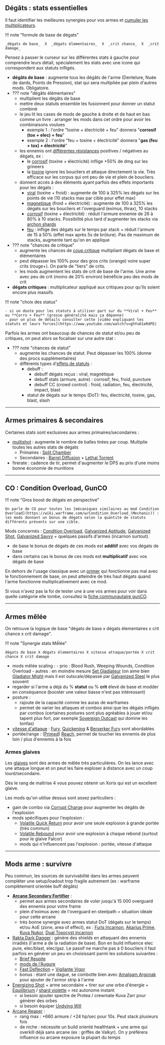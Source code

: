 ## Dégâts : stats essentielles

Il faut identifier les meilleures synergies pour vos armes et [cumuler les multiplicateurs](https://www.youtube.com/watch?v=FHOXcDAOUiY).

!!! note "formule de base de dégats"

    _dégats de base_  X  _dégats élementaires_  X  _crit chance_  X  _crit damage_

Pensez à passer le curseur sur les différentes stats à gauche pour comprendre leurs détail, spécialement les stats avec une icone qui correspondent aux statuts infligés.

- **dégâts de base** : augmente tous les dégâts de l'arme (Dentelure, Nuée de dards, Points de Pression), stat qui sera multipliée par plein d'autres mods. Obligatoire.
- ??? note "dégâts élémentaires"
    - multiplient les dégâts de base
    - mettre deux statuts ensemble les fusionnent pour donner un statut combiné
    - le jeu lit les cases de mods de gauche à droite et de haut en bas comme un livre : arranger les mods dans cet ordre pour avoir les combinaisons voulues
        - exemple 1 : l'ordre "toxine + électricité + feu" donnera "**corrosif (tox + elec) + feu**"
        - exemple 2 : l'ordre "feu + toxine + électricité" donnera "**gas (feu + tox) + électricité**"
    - les ennemis ont [différentes résistances](https://wiki.warframe.com/w/Damage#Overview_Table) positives / négatives au dégats, ex :
        - le [corrosif](https://wiki.warframe.com/w/Damage/Corrosive_Damage) (toxine + électricité) inflige +50% de dmg sur les grineers
        - la [toxine](https://wiki.warframe.com/w/Damage/Toxin_Damage) ignore les boucliers et attaque directement la vie. Très efficace sur les corpus qui ont peu de vie et plein de boucliers.
    - donnent accès à des éléments ayant parfois des effets importants pour les dégats :
        - [viral](https://wiki.warframe.com/w/Damage/Viral_Damage) (toxine + froid) : augmente de 100 à 325% les dégats sur les points de vie (10 stacks max par cible pour effet max)
        - [magnetique](https://wiki.warframe.com/w/Damage/Magnetic_Damage) (froid + électricité) : augmente de 100 à 325% les dégats sur les boucliers et l'overguard (eximus, thrax), 10 stacks
        - [corrosif](https://wiki.warframe.com/w/Damage/Corrosive_Damage) (toxine + électricité) : réduit l'armure ennemie de 26 à 80% à 10 stacks. Possibilité plus tard d'augmenter les stacks via [archon shards](https://wiki.warframe.com/w/Archon_Shard)
        - [feu](https://wiki.warframe.com/w/Damage/Heat_Damage) : inflige des dégats sur le temps par stack + réduit l'armure de 15 à 50% (effet max après 5s de brûlure). Pas de maximum de stacks, augmente tant qu'on en applique  
- ??? note "chances de critique"
    - augmente les chances de [coup critique](https://wiki.warframe.com/w/Critical_Hit) multipliant dégats de base et élémentaires
    - peut dépasser les 100% pour des gros crits (orange) voire super crits (rouge+). On parle de "tiers" de crits.
    - les mods augmentent les stats de crit de base de l'arme. Une arme avec peu de crit (moins de 20% environ) bénéficie peu des mods de crit
- **dégats critiques** : multiplicateur appliqué aux critiques pour qu'ils soient encore plus massifs

!!! note "choix des status"

    - si un doute pour les statuts à utiliser part sur du **Viral + Feu** ou **Corro + Feu** (grosse généralité mais ça dépanne)
    - pour un plus de détails consulter cette [vidéo expliquant les statuts et leurs forces](https://www.youtube.com/watch?v=ghYu61eRdPE)

Parfois les armes ont beaucoup de chances de statut et/ou peu de critiques, on peut alors se focaliser sur une autre stat :

- ??? note "chances de statut"
    - augmente les chances de statut. Peut dépasser les 100% (donne des procs supplémentaires)
    - différents types d'[effets de statuts](https://wiki.warframe.com/w/Status_Effect) :
      - debuff :
        - debuff dégats reçus : viral, magnétique
        - debuff stats (armure, autre) : corrosif, feu, froid, puncture
        - debuff CC (crowd control) : froid, radiation, feu, électricité, impact, blast
      - statut de dégats sur le temps (DoT): feu, électricité, toxine, gas, blast, slash

-------------------


## **Armes primaires & secondaires**

Certaines stats sont exclusives aux armes primaires/secondaires :

- [multishot](https://wiki.warframe.com/w/Multishot) : augmente le nombre de balles tirées par coup. Multiplie toutes les autres stats de dégats
    - Primaires : [Split Chamber](https://wiki.warframe.com/w/Split_Chamber)
    - Secondaires : [Barrel Diffusion](https://wiki.warframe.com/w/Barrel_Diffusion) + [Lethal Torrent](https://wiki.warframe.com/w/Lethal_Torrent)
- firerate : cadence de tir, permet d'augmenter le DPS au prix d'une moins bonne économie de munitions

------------------

## **CO : Condition Overload, GunCO**

!!! note "Gros boost de dégats en perspective" 

    On parle de CO pour toutes les [mécaniques similaires au mod Condition Overload](https://wiki.warframe.com/w/Condition_Overload_(Mechanic)) : les mods donnant un bonus de dégats selon la quantité de statuts différents présents sur une cible.

Mods concernés : [Condition Overload](https://wiki.warframe.com/w/Condition_Overload), [Galvanized Aptitude](https://wiki.warframe.com/w/Galvanized_Aptitude), [Galvanized Shot](https://wiki.warframe.com/w/Galvanized_Shot), [Galvanized Savvy](https://wiki.warframe.com/w/Galvanized_Savvy) + quelques passifs d'armes (incarnon surtout).

- de base le bonus de dégats de ces mods est **additif** avec vos dégats de base
- dans certains cas le bonus de ces mods est **multiplicatif** avec vos dégats de base

En dehors de l'usage classique avec un [primer](../steelpath/weapons.md/#priming) qui fonctionne pas mal avec le fonctionnement de base, on peut atteindre de très haut dégats quand l'arme fonctionne multiplicativement avec ce mod.

Si vous n'avez pas la foi de tester une à une vos armes pour voir dans quelle catégorie elle tombe, consultez la [fiche communautaire gunCO](https://docs.google.com/spreadsheets/d/1ryemX4Y2vWy9LjuJ355bWVNuBhzLaHTTFqPeTNto9RA).

-------------------


## **Armes mêlée**
On retrouve la logique de base "dégats de base x dégats élementaires x crit chance x crit damage".

!!! note "Synergie stats Mếlée"
    
    dégats de base X dégats élementaires X vitesse attaque/portée X crit chance X crit damage

- mods mêlée scaling : 
      - prio : Blood Rush, Weeping Wounds, Condition Overload
      - autres : en moindre mesure [Set Gladiateur](https://wiki.warframe.com/w/Gladiator_Set) (on aime bien [Gladiator Might](https://wiki.warframe.com/w/Gladiator_Might) mais il est outscale/dépassé par [Galvanized Steel](https://wiki.warframe.com/w/Galvanized_Steel) le plus souvent
- regarder si l'arme a déjà du % **statut** ou % **crit** élevé de base et modder en conséquence (booster une valeur basse n'est pas intéressant)
- posture : 
    - rajoute de la capacité comme les auras de warframes
    - permet de varier les attaques et combos ainsi que les dégats infligés par combos (certaines postures sont plus agréables à jouer et/ou tapent plus fort, par exemple [Sovereign Outcast](https://wiki.warframe.com/w/Sovereign_Outcast) qui domine les tonfas)
- [vitesse d'attaque](https://wiki.warframe.com/w/Attack_Speed) : [Fury](https://wiki.warframe.com/w/Fury), [Quickening](https://wiki.warframe.com/w/Quickening) & [Berserker Fury](https://wiki.warframe.com/w/Berserker_Fury) sont abordables
- portée/range : ([Primed](https://wiki.warframe.com/w/Primed_Reach)) [Reach](https://wiki.warframe.com/w/Reach), permet de toucher les ennemis de plus loin / plus d'ennemis à la fois



### **Armes glaives**
Les [glaives](https://wiki.warframe.com/w/Category:Glaive) sont des armes de mêlée très particulières.
On les lance avec une attaque longue et on peut les faire exploser à distance avec un coup lourd/secondaire.

Dès le rang de maîtrise 4 vous pouvez obtenir un Xoris qui est un excellent glaive.

Les mods qu'on utilise dessus sont assez particuliers :

- gain de combo via [Corrupt Charge](https://wiki.warframe.com/w/Corrupt_Charge) pour augmenter les dégâts de l'explosion
- mods spécifiques pour l'explosion :
    - [Volatile Quick Return](https://wiki.warframe.com/w/Volatile_Quick_Return) pour avoir une seule explosion à grande portée (très commun)
    - [Volatile Rebound](https://wiki.warframe.com/w/Volatile_Rebound) pour avoir une explosion à chaque rebond (surtout pour le glaive Falcor)
    - mods qui n'influencent pas l'explosion : portée, vitesse d'attaque

--------------------

## **Mods arme : survivre**
Peu commun, les sources de survivabilité dans les armes peuvent compléter une setup/loadout trop fragile autrement (ex : warframe complètement orientée buff dégâts)

- [**Arcane Secondary Fortifier**](https://wiki.warframe.com/w/Secondary_Fortifier) :
    - permet aux armes secondaires de voler jusqu'à 15 000 overguard des ennemis pour votre frame
    - plein d'eximus avec de l'overguard en steelpath = situation idéale pour cette arcane
    - très bonne synergie avec armes statut DoT (dégats sur le temps) et/ou AoE (zone, area of effect),  ex : [Furis Incarnon](https://wiki.warframe.com/w/Furis_Incarnon_Genesis), [Akarius Prime](https://wiki.warframe.com/w/Akarius_Prime), [Kuva Nukor](https://wiki.warframe.com/w/Kuva_Nukor), [Dual Toxocyst incarnon](https://wiki.warframe.com/w/Dual_Toxocyst_Incarnon_Genesis)
- [Rakta Dark Dagger](https://wiki.warframe.com/w/Rakta_Dark_Dagger) : génère des shields en attaquant des ennemis irradiés (l'arme a de la radiation de base). Bon en build influence elec pure, elec/blast, elec/gaz. Le passif ne marche pas à 0 boucliers il faut parfois en générer un peu en choisissant parmi les solutions suivantes :
    - [Brief Respite](https://wiki.warframe.com/w/Brief_Respite)
    - [mods de l'Augure](https://wiki.warframe.com/w/Category:Augur_Mods)
    - [Fast Deflection](https://wiki.warframe.com/w/Fast_Deflection) + [Vigilante Vigor](https://wiki.warframe.com/w/Vigilante_Vigor)
    - bonus : étant une dague, se combotte bien avec [Amalgam Argonak](https://wiki.warframe.com/w/Amalgam_Argonak_Metal_Auger) pour ajouter de l'armor strip à l'arme
- [Energizing Shot](https://wiki.warframe.com/w/Energizing_Shot) + arme secondaire + tirer sur une orbe d'énergie + [Equilibrium](https://wiki.warframe.com/w/Equilibrium) / [shard violette](https://wiki.warframe.com/w/Archon_Shard) = rez autonome instant
   - si besoin ajouter spectre de Protea / crewmate Kuva Zarr pour générer des orbes
   - si besoin équiper [Undying Will](https://wiki.warframe.com/w/Undying_Will)
- [Arcane Reaper](https://wiki.warframe.com/w/Arcane_Reaper) :
    - rang max : +660 armure / +24 hp/sec pour 10s. Peut stack plusieurs fois
    - de niche : nécessite un build orienté healthtank + une arme qui overkill déjà sans arcane (ex : griffes de Valkyr). On y préfèrera influence ou arcane exposure la plupart du temps
